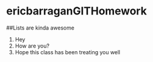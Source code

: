 # ericbarraganGITHomework

##Lists are kinda awesome
1. Hey
2. How are you?
3. Hope this class has been treating you well
